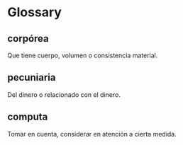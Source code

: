 # Glossary

## corpórea

Que tiene cuerpo, volumen o consistencia material.

## pecuniaria

Del dinero o relacionado con el dinero.

## computa

Tomar en cuenta, considerar en atención a cierta medida.